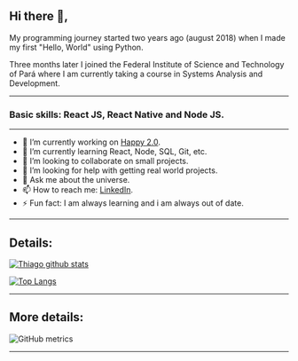 ## Hi there 👋,

My programming journey started two years ago (august 2018) when I made my first "Hello, World" using Python.

Three months later I joined the Federal Institute of Science and Technology of Pará where I am currently taking a course in Systems Analysis and Development.

---

### Basic skills: React JS, React Native and Node JS.

---

- 🔭 I’m currently working on [Happy 2.0](https://github.com/pgThiago/next-level-week-3.0). 
- 🌱 I’m currently learning React, Node, SQL, Git, etc. 
- 👯 I’m looking to collaborate on small projects. 
- 🤔 I’m looking for help with getting real world projects. 
- 💬 Ask me about the universe.
- 📫 How to reach me: [LinkedIn](https://www.linkedin.com/in/thiago-silva-bb2b67185/).  
- ⚡ Fun fact: I am always learning and i am always out of date. 

---

## Details:

[![Thiago github stats](https://github-readme-stats.vercel.app/api?username=pgthiago&theme=midnight-purple&include_all_commits=true)](https://github.com/pgthiago)

[![Top Langs](https://github-readme-stats.vercel.app/api/top-langs/?username=pgthiago&layout=compact&theme=midnight-purple)](https://github.com/pgthiago)

---

## More details:

![GitHub metrics](https://metrics.lecoq.io/pgThiago)

---
